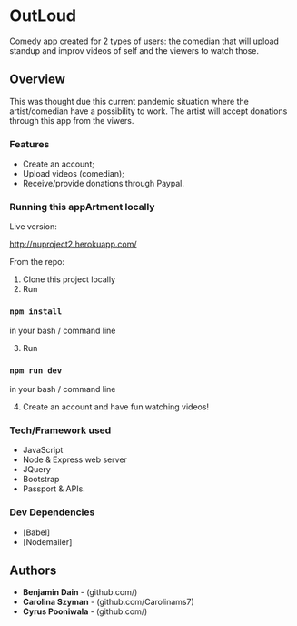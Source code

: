 # OutLoud

Comedy app created for 2 types of users: the comedian that will upload standup and improv videos of self and the viewers to watch those.

## Overview

This was thought due this current pandemic situation where the artist/comedian have a possibility to work.
The artist will accept donations through this app from the viwers.

### Features

- Create an account;
- Upload videos (comedian);
- Receive/provide donations through Paypal.

### Running this appArtment locally

Live version:

http://nuproject2.herokuapp.com/

From the repo:

1. Clone this project locally
2. Run

### `npm install`

in your bash / command line

3. Run

### `npm run dev`

in your bash / command line

4. Create an account and have fun watching videos!

### Tech/Framework used

- JavaScript  
- Node & Express web server
- JQuery
- Bootstrap
- Passport & APIs.

### Dev Dependencies

- [Babel]
- [Nodemailer]

## Authors

- **Benjamin Dain** - (github.com/)
- **Carolina Szyman** - (github.com/Carolinams7)
- **Cyrus Pooniwala** - (github.com/)
